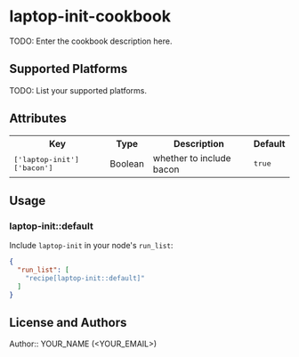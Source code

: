 # laptop-init-cookbook

TODO: Enter the cookbook description here.

## Supported Platforms

TODO: List your supported platforms.

## Attributes

<table>
  <tr>
    <th>Key</th>
    <th>Type</th>
    <th>Description</th>
    <th>Default</th>
  </tr>
  <tr>
    <td><tt>['laptop-init']['bacon']</tt></td>
    <td>Boolean</td>
    <td>whether to include bacon</td>
    <td><tt>true</tt></td>
  </tr>
</table>

## Usage

### laptop-init::default

Include `laptop-init` in your node's `run_list`:

```json
{
  "run_list": [
    "recipe[laptop-init::default]"
  ]
}
```

## License and Authors

Author:: YOUR_NAME (<YOUR_EMAIL>)
